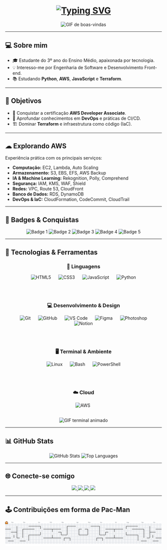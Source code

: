 <h1 align="center">
  <a href="https://git.io/typing-svg">
    <img src="https://readme-typing-svg.herokuapp.com?font=Bitcount&size=35&pause=1000&width=700&lines=%F0%9F%91%8B+Hi+there%2C+I'm+Geovanna+Nunes!" alt="Typing SVG" />
  </a>
</h1>

<p align="center">
  <img src="https://i.pinimg.com/originals/f9/57/6f/f9576fca9fc8ef79976a1d6327bbe9ae.gif" height="280" alt="GIF de boas-vindas"/>
</p>

---

## 💻 Sobre mim

- 🎓 Estudante do 3º ano do Ensino Médio, apaixonada por tecnologia.
- 💡 Interesso-me por Engenharia de Software e Desenvolvimento Front-end.
- 📚 Estudando **Python**, **AWS**, **JavaScript** e **Terraform**.

---

## 🎯 Objetivos

- 📜 Conquistar a certificação **AWS Developer Associate**.
- 🚀 Aprofundar conhecimentos em **DevOps** e práticas de CI/CD.
- 🏗️ Dominar **Terraform** e infraestrutura como código (IaC).

---

## ☁ Explorando AWS

Experiência prática com os principais serviços:

- **Computação:** EC2, Lambda, Auto Scaling  
- **Armazenamento:** S3, EBS, EFS, AWS Backup  
- **IA & Machine Learning:** Rekognition, Polly, Comprehend  
- **Segurança:** IAM, KMS, WAF, Shield  
- **Redes:** VPC, Route 53, CloudFront  
- **Banco de Dados:** RDS, DynamoDB  
- **DevOps & IaC:** CloudFormation, CodeCommit, CloudTrail

---

## 🏅 Badges & Conquistas

<p align="center">
  <img width="170" alt="Badge 1" src="https://github.com/user-attachments/assets/b637000d-c1cb-4866-a8d5-129eccbb2ccf" />
  <img width="170" alt="Badge 2" src="https://github.com/user-attachments/assets/5a4c040b-e22a-42e5-b29c-8e08b9f4a735" />
  <img width="170" alt="Badge 3" src="https://github.com/user-attachments/assets/22a920f8-86a4-457f-a6a7-5037af1fb52b" />
  <img width="170" alt="Badge 4" src="https://github.com/user-attachments/assets/53c7d387-c180-4e01-94d4-b8655adc7cc8" />
  <img width="170" alt="Badge 5" src="https://github.com/user-attachments/assets/75851192-f51e-48df-854d-8682a6aad710" />
</p>

---

## 🚀 Tecnologias & Ferramentas

<div align="center">

  <!-- Linguagens -->
  <h3>📝 Linguagens</h3>
  <img src="https://cdn.jsdelivr.net/gh/devicons/devicon/icons/html5/html5-original.svg" alt="HTML5" width="40" height="40" style="margin: 0 10px;" />
  <img src="https://cdn.jsdelivr.net/gh/devicons/devicon/icons/css3/css3-original.svg" alt="CSS3" width="40" height="40" style="margin: 0 10px;" />
  <img src="https://cdn.jsdelivr.net/gh/devicons/devicon/icons/javascript/javascript-original.svg" alt="JavaScript" width="40" height="40" style="margin: 0 10px;" />
  <img src="https://cdn.jsdelivr.net/gh/devicons/devicon/icons/python/python-original.svg" alt="Python" width="40" height="40" style="margin: 0 10px;" />

  <br><br>

  <!-- Desenvolvimento & Design -->
  <h3>💻 Desenvolvimento & Design</h3>
  <img src="https://cdn.jsdelivr.net/gh/devicons/devicon/icons/git/git-original.svg" alt="Git" width="40" height="40" style="margin: 0 10px;" />
  <img src="https://cdn.jsdelivr.net/gh/devicons/devicon/icons/github/github-original.svg" alt="GitHub" width="40" height="40" style="margin: 0 10px;" />
  <img src="https://cdn.jsdelivr.net/gh/devicons/devicon/icons/vscode/vscode-original.svg" alt="VS Code" width="40" height="40" style="margin: 0 10px;" />
  <img src="https://cdn.jsdelivr.net/gh/devicons/devicon/icons/figma/figma-original.svg" alt="Figma" width="40" height="40" style="margin: 0 10px;" />
  <img src="https://cdn.jsdelivr.net/gh/devicons/devicon/icons/photoshop/photoshop-original.svg" alt="Photoshop" width="40" height="40" style="margin: 0 10px;" />
  <img src="https://cdn.jsdelivr.net/gh/devicons/devicon/icons/notion/notion-original.svg" alt="Notion" width="40" height="40" style="margin: 0 10px;" />

  <br><br>

  <!-- Terminal & Ambiente -->
  <h3>🖥️ Terminal & Ambiente</h3>
  <img src="https://cdn.jsdelivr.net/gh/devicons/devicon/icons/linux/linux-original.svg" alt="Linux" width="40" height="40" style="margin: 0 10px;" />
  <img src="https://cdn.jsdelivr.net/gh/devicons/devicon/icons/bash/bash-original.svg" alt="Bash" width="40" height="40" style="margin: 0 10px;" />
  <img src="https://cdn.jsdelivr.net/gh/devicons/devicon/icons/powershell/powershell-original.svg" alt="PowerShell" width="40" height="40" style="margin: 0 10px;" />

  <br><br>

  <!-- Cloud -->
  <h3>☁️ Cloud</h3>
  <img src="https://cdn.jsdelivr.net/gh/devicons/devicon@latest/icons/amazonwebservices/amazonwebservices-plain-wordmark.svg" alt="AWS" width="40" height="40">&nbsp;

</div>

<br>

<p align="center">
  <img src="https://www.icegif.com/wp-content/uploads/2023/05/icegif-567.gif" height="200" alt="GIF terminal animado">
</p>

---

## 📊 GitHub Stats

<div align="center">
  <img src="https://github-readme-stats.vercel.app/api?username=GeovannaApNunes&show_icons=true&theme=dark&count_private=true&hide_border=false" height="150" alt="GitHub Stats"/>
  <img src="https://github-readme-stats.vercel.app/api/top-langs/?username=GeovannaApNunes&layout=compact&langs_count=6&theme=dark&hide_border=false" height="150" alt="Top Languages"/>
</div>

---

## 🌐 Conecte-se comigo

<div align="center"> 
  <a href="http://linkedin.com/in/geovanna-nunes" target="_blank">
    <img src="https://img.shields.io/badge/-LinkedIn-%230077B5?style=for-the-badge&logo=linkedin&logoColor=white">
  </a> 
  <a href="https://www.instagram.com/geovannaaparecidanunes" target="_blank">
    <img src="https://img.shields.io/badge/-Instagram-%23E4405F?style=for-the-badge&logo=instagram&logoColor=white">
  </a>
  <a href="https://discord.gg/xfFraNfm" target="_blank">
    <img src="https://img.shields.io/badge/Discord-7289DA?style=for-the-badge&logo=discord&logoColor=white">
  </a> 
  <a href="mailto:geovannanunes349@gmail.com">
    <img src="https://img.shields.io/badge/-Gmail-%23333?style=for-the-badge&logo=gmail&logoColor=white">
  </a>
</div>

---

## 🕹️ Contribuições em forma de Pac-Man

<picture>
  <source media="(prefers-color-scheme: dark)" srcset="https://raw.githubusercontent.com/GeovannaApNunes/GeovannaApNunes/output/pacman-contribution-graph-dark.svg">
  <source media="(prefers-color-scheme: light)" srcset="https://raw.githubusercontent.com/GeovannaApNunes/GeovannaApNunes/output/pacman-contribution-graph.svg">
  <img alt="Pac-Man contribution graph" src="https://raw.githubusercontent.com/GeovannaApNunes/GeovannaApNunes/output/pacman-contribution-graph.svg">
</picture>
